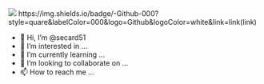 <img src="https://github.com/secard51/secard51/blob/main/welcome.png" width="auto">
https://img.shields.io/badge/-Github-000?style=quare&labelColor=000&logo=Github&logoColor=white&link=link(link) 





- 👋 Hi, I’m @secard51
- 👀 I’m interested in ...
- 🌱 I’m currently learning ...
- 💞️ I’m looking to collaborate on ...
- 📫 How to reach me ...

<!---
secard51/secard51 is a ✨ special ✨ repository because its `README.md` (this file) appears on your GitHub profile.
You can click the Preview link to take a look at your changes.
--->
